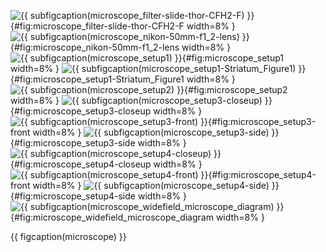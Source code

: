 <!-- MDFIGINCLUDE(microscope) -->
<div id="fig:microscope">

![{{ subfigcaption(microscope_filter-slide-thor-CFH2-F) }}](img/microscope/filter-slide-thor-CFH2-F.jpg){#fig:microscope_filter-slide-thor-CFH2-F width=8% }
![{{ subfigcaption(microscope_nikon-50mm-f1_2-lens) }}](img/microscope/nikon-50mm-f1_2-lens.png){#fig:microscope_nikon-50mm-f1_2-lens width=8% }
![{{ subfigcaption(microscope_setup1) }}](img/microscope/setup1.jpg){#fig:microscope_setup1 width=8% }
![{{ subfigcaption(microscope_setup1-Striatum_Figure1) }}](img/microscope/setup1-Striatum_Figure1.tif){#fig:microscope_setup1-Striatum_Figure1 width=8% }
![{{ subfigcaption(microscope_setup2) }}](img/microscope/setup2.jpg){#fig:microscope_setup2 width=8% }
![{{ subfigcaption(microscope_setup3-closeup) }}](img/microscope/setup3-closeup.jpg){#fig:microscope_setup3-closeup width=8% }
![{{ subfigcaption(microscope_setup3-front) }}](img/microscope/setup3-front.jpg){#fig:microscope_setup3-front width=8% }
![{{ subfigcaption(microscope_setup3-side) }}](img/microscope/setup3-side.jpg){#fig:microscope_setup3-side width=8% }
![{{ subfigcaption(microscope_setup4-closeup) }}](img/microscope/setup4-closeup.jpg){#fig:microscope_setup4-closeup width=8% }
![{{ subfigcaption(microscope_setup4-front) }}](img/microscope/setup4-front.jpg){#fig:microscope_setup4-front width=8% }
![{{ subfigcaption(microscope_setup4-side) }}](img/microscope/setup4-side.jpg){#fig:microscope_setup4-side width=8% }
![{{ subfigcaption(microscope_widefield_microscope_diagram) }}](img/microscope/widefield_microscope_diagram.png){#fig:microscope_widefield_microscope_diagram width=8% }

{{ figcaption(microscope) }}
</div>
<!-- /MDFIGINCLUDE(microscope) -->
